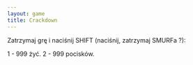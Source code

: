```yaml
---
layout: game
title: Crackdown
---
```


Zatrzymaj grę i naciśnij SHIFT (naciśnij, zatrzymaj SMURFa ?):

1 - 999 żyć.
2 - 999 pocisków.
